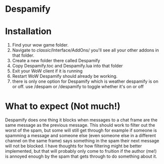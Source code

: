 # Despamify

# Installation
  1. Find your wow game folder. 
  2. Navigate to _classic_/Interface/AddOns/ you'll see all your other addons in that folder. 
  3. Create a new folder there called Despamify
  4. Copy Despamify.toc and Despamify.lua into that folder
  5. Exit your WoW client if it is running
  6. Restart WoW Despamify should already be working.
  7. there is only one option for Despamify which is weather despamify is on or off. 
     use /despam or /despamify to toggle whether it's on or off
  
# What to expect (Not much!)
  Despamify does one thing it blocks when messages to a chat frame are the same message as
the previous message. This should work to filter out the worst of the spam, but some will
still get through for example if someone is spamming a message and someone else (even 
someone else in a different channel on the same frame) says something in the spam their next
message will not be blocked. I have thoughts for how filtering might be better implemented, 
but that will probably only come to fruition if the author (me!) is annoyed enough by the 
spam that gets through to do something about it.

